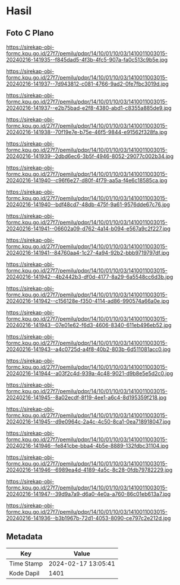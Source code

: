 # Hasil

## Foto C Plano

https://sirekap-obj-formc.kpu.go.id/27f7/pemilu/pdpr/14/10/01/10/03/1410011003015-20240216-141935--f845dad5-4f3b-4fc5-907a-fa0c513c9b5e.jpg

https://sirekap-obj-formc.kpu.go.id/27f7/pemilu/pdpr/14/10/01/10/03/1410011003015-20240216-141937--7d943812-c081-4766-9ad2-0fe7fbc3019d.jpg

https://sirekap-obj-formc.kpu.go.id/27f7/pemilu/pdpr/14/10/01/10/03/1410011003015-20240216-141937--e2b75bad-e2f8-4380-abd1-c8355a885de9.jpg

https://sirekap-obj-formc.kpu.go.id/27f7/pemilu/pdpr/14/10/01/10/03/1410011003015-20240216-141938--70f19e7e-b75e-46f5-9844-e91562f328fa.jpg

https://sirekap-obj-formc.kpu.go.id/27f7/pemilu/pdpr/14/10/01/10/03/1410011003015-20240216-141939--2dbd6ec6-3b5f-4946-8052-29077c002b34.jpg

https://sirekap-obj-formc.kpu.go.id/27f7/pemilu/pdpr/14/10/01/10/03/1410011003015-20240216-141940--c96f6e27-d80f-4f79-aa5a-f4e6c18585ca.jpg

https://sirekap-obj-formc.kpu.go.id/27f7/pemilu/pdpr/14/10/01/10/03/1410011003015-20240216-141940--bdf48cd7-48db-475f-9a61-9576dde67c76.jpg

https://sirekap-obj-formc.kpu.go.id/27f7/pemilu/pdpr/14/10/01/10/03/1410011003015-20240216-141941--06602a09-d762-4a14-b094-e567a9c2f227.jpg

https://sirekap-obj-formc.kpu.go.id/27f7/pemilu/pdpr/14/10/01/10/03/1410011003015-20240216-141941--84760aa4-1c27-4a94-92b2-bbb9719797df.jpg

https://sirekap-obj-formc.kpu.go.id/27f7/pemilu/pdpr/14/10/01/10/03/1410011003015-20240216-141942--4b2442b3-df0d-4177-8a29-6a5548cc6d3b.jpg

https://sirekap-obj-formc.kpu.go.id/27f7/pemilu/pdpr/14/10/01/10/03/1410011003015-20240216-141942--c156128e-f350-4114-ad86-990574a66a0e.jpg

https://sirekap-obj-formc.kpu.go.id/27f7/pemilu/pdpr/14/10/01/10/03/1410011003015-20240216-141943--07e01e62-f6d3-4606-8340-611eb496eb52.jpg

https://sirekap-obj-formc.kpu.go.id/27f7/pemilu/pdpr/14/10/01/10/03/1410011003015-20240216-141943--a4c0725d-a4f8-40b2-803b-6d511081acc0.jpg

https://sirekap-obj-formc.kpu.go.id/27f7/pemilu/pdpr/14/10/01/10/03/1410011003015-20240216-141944--a03f2c4d-939a-4c48-9021-d9b8e5e5d2c0.jpg

https://sirekap-obj-formc.kpu.go.id/27f7/pemilu/pdpr/14/10/01/10/03/1410011003015-20240216-141945--8a02ecdf-8f19-4ee1-a6c4-8d195359f218.jpg

https://sirekap-obj-formc.kpu.go.id/27f7/pemilu/pdpr/14/10/01/10/03/1410011003015-20240216-141945--d9e0964c-2a4c-4c50-8ca1-0ea718918047.jpg

https://sirekap-obj-formc.kpu.go.id/27f7/pemilu/pdpr/14/10/01/10/03/1410011003015-20240216-141946--fe841cbe-bba4-4b5e-8889-132fdbc31104.jpg

https://sirekap-obj-formc.kpu.go.id/27f7/pemilu/pdpr/14/10/01/10/03/1410011003015-20240216-141946--6989ea4d-4189-4a5c-8c28-0fdb79782229.jpg

https://sirekap-obj-formc.kpu.go.id/27f7/pemilu/pdpr/14/10/01/10/03/1410011003015-20240216-141947--39d9a7a9-d6a0-4e0a-a760-86c01eb613a7.jpg

https://sirekap-obj-formc.kpu.go.id/27f7/pemilu/pdpr/14/10/01/10/03/1410011003015-20240216-141936--b3b1967b-72d1-4053-8090-ce797c2e212d.jpg


## Metadata

| Key        | Value               |
| ---------- | ------------------- |
| Time Stamp | 2024-02-17 13:05:41 |
| Kode Dapil | 1401                |



